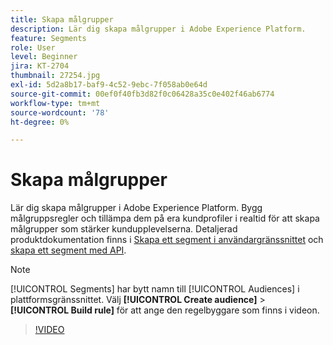 ```yaml
---
title: Skapa målgrupper
description: Lär dig skapa målgrupper i Adobe Experience Platform.
feature: Segments
role: User
level: Beginner
jira: KT-2704
thumbnail: 27254.jpg
exl-id: 5d2a8b17-baf9-4c52-9ebc-7f058ab0e64d
source-git-commit: 00ef0f40fb3d82f0c06428a35c0e402f46ab6774
workflow-type: tm+mt
source-wordcount: '78'
ht-degree: 0%

---
```


# Skapa målgrupper

Lär dig skapa målgrupper i Adobe Experience Platform. Bygg målgruppsregler och tillämpa dem på era kundprofiler i realtid för att skapa målgrupper som stärker kundupplevelserna. Detaljerad produktdokumentation finns i [Skapa ett segment i användargränssnittet](https://experienceleague.adobe.com/docs/experience-platform/segmentation/ui/overview.html) och [skapa ett segment med API](https://experienceleague.adobe.com/docs/experience-platform/segmentation/tutorials/create-a-segment.html).

>[!NOTE]
>
> [!UICONTROL Segments] har bytt namn till [!UICONTROL Audiences] i plattformsgränssnittet. Välj **[!UICONTROL Create audience]** > **[!UICONTROL Build rule]** för att ange den regelbyggare som finns i videon.

>[!VIDEO](https://video.tv.adobe.com/v/27254?learn=on)

